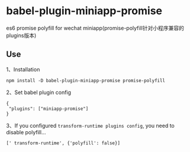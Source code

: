 # babel-plugin-miniapp-promise

es6 promise polyfill for wechat miniapp(promise-polyfill针对小程序兼容的plugins版本)

## Use

1、Installation

```
npm install -D babel-plugin-miniapp-promise promise-polyfill
```

2、Set babel plugin config

```
{
 "plugins": ["miniapp-promise"]
}
```

3、If you configured ``transform-runtime plugins config``, you need to disable polyfill...

```
[' transform-runtime', {'polyfill': false}]
```

